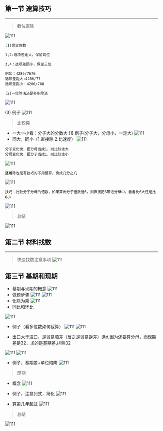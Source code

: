 ## 第一节 速算技巧

-----

> 截位直除

![111](../images/01.png)

```
(1)保留位数

1,2:选项差距大，保留两位

3,4：选项差距小，保留三位

例如：4286/7676
选项差距大:4286/77
选项差距小：4286/768

(2)一位除法还是多步除法

```
![111](../images/02.png)

(3) 例子
![111](../images/03.png)

>  比较类

- 一大一小看：分子大的分数大
(1) 例子(分子大，分母小，一定大)
![111](../images/04.png)
- 同大，同小（1.直接除 2.比速度）
![111](../images/05.png)
```
分子变化快，把分母当成1，则比较谁大
分母变化快，把分子当成1，则比较谁小
```
![111](../images/08.png)

```
竖着除也是有技巧的不用硬算，换成几分之几
```
![111](../images/06.png)

```
技巧：比较分子分母的倍数，如果算出分子倍数是6，则直接把6带进分母中，看看比6大还是比6小
```
![111](../images/07.png)

> 总结

![111](../images/09.png)

## 第二节 材料找数

-----

> 快速找数注意事项
![111](../images/10.png)

## 第三节 基期和现期
- 基期与现期的概念
![111](../images/11.png)
- 做题步骤
![111](../images/12.png)
![111](../images/13.png)
- 化除为乘
![111](../images/14.png)
- 同比和环比

![111](../images/15.png)

- 例子（看多位数如何截算）
![111](../images/16.png)
![111](../images/20.png)

- 出口大于进口，是贸易顺差（反之是贸易逆差）选d,因为还要算分母，而现期差是32，求的是基期差,排除32

![111](../images/17.png)
![111](../images/18.png)
- 例子，基期差+单位陷阱
![111](../images/19.png)

> 现期

- 概念
![111](../images/21.png)

- 例子，注意列式，简化
![111](../images/22.png)
- 算第几年超过
![111](../images/23.png)

> 总结

![111](../images/24.png)